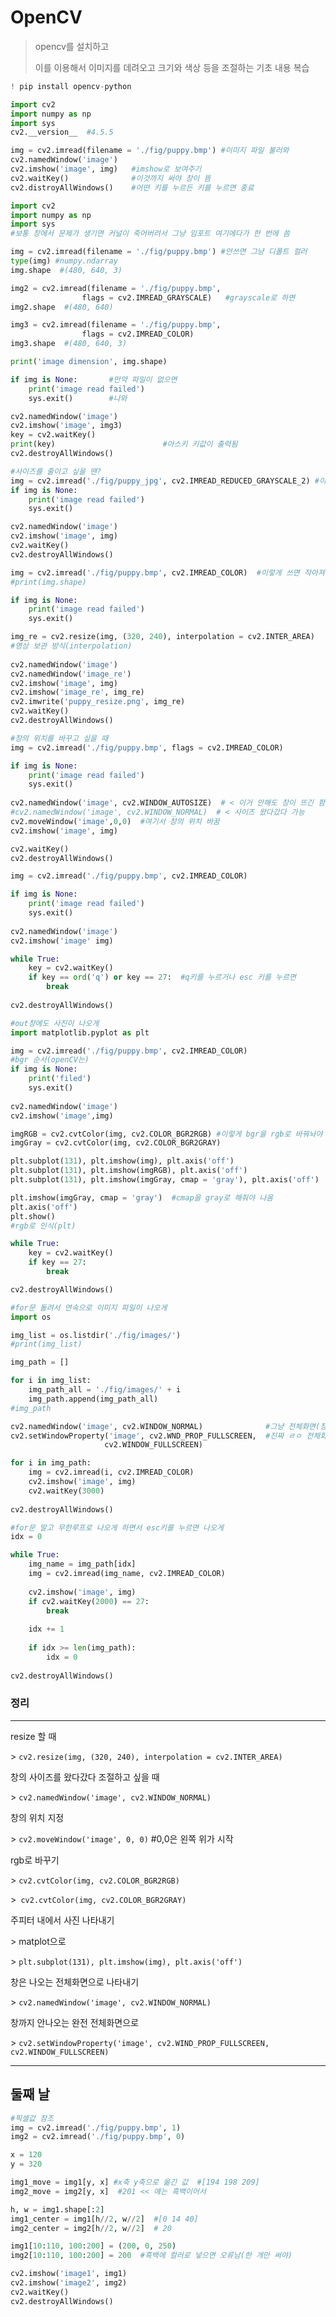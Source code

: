 # OpenCV

> opencv를 설치하고
>
> 이를 이용해서 이미지를 데려오고 크기와 색상 등을 조절하는 기초 내용 복습



```python
! pip install opencv-python
```

```python
import cv2
import numpy as np
import sys
cv2.__version__  #4.5.5
```

```python
img = cv2.imread(filename = './fig/puppy.bmp') #이미지 파일 불러와
cv2.namedWindow('image')
cv2.imshow('image', img)   #imshow로 보여주기
cv2.waitKey()              #이것까지 써야 창이 뜸
cv2.distroyAllWindows()    #어떤 키를 누르든 키를 누르면 종료
```

```python
import cv2
import numpy as np
import sys
#보통 창에서 문제가 생기면 커널이 죽어버려서 그냥 임포트 여기에다가 한 번에 씀

img = cv2.imread(filename = './fig/puppy.bmp') #안쓰면 그냥 디폴트 컬러
type(img) #numpy.ndarray
img.shape  #(480, 640, 3)

img2 = cv2.imread(filename = './fig/puppy.bmp',
                flags = cv2.IMREAD_GRAYSCALE)   #grayscale로 하면 
img2.shape  #(480, 640)

img3 = cv2.imread(filename = './fig/puppy.bmp',
                flags = cv2.IMREAD_COLOR)
img3.shape  #(480, 640, 3)

print('image dimension', img.shape)

if img is None:       #만약 파일이 없으면
    print('image read failed')
    sys.exit()        #나와

cv2.namedWindow('image')
cv2.imshow('image', img3)
key = cv2.waitKey()
print(key)                        #아스키 키값이 출력됨
cv2.destroyAllWindows()
```

```python
#사이즈를 줄이고 싶을 땐?
img = cv2.imread('./fig/puppy_jpg', cv2.IMREAD_REDUCED_GRAYSCALE_2) #이렇게 사이즈 줄임
if img is None:
    print('image read failed')
    sys.exit()

cv2.namedWindow('image')
cv2.imshow('image', img)
cv2.waitKey()
cv2.destroyAllWindows()
```

```python
img = cv2.imread('./fig/puppy.bmp', cv2.IMREAD_COLOR)  #이렇게 쓰면 작아져서 나옴
#print(img.shape)

if img is None:
    print('image read failed')
    sys.exit()

img_re = cv2.resize(img, (320, 240), interpolation = cv2.INTER_AREA)  
#영상 보관 방식(interpolation)
    
cv2.namedWindow('image')
cv2.namedWindow('image_re')
cv2.imshow('image', img)
cv2.imshow('image_re', img_re)
cv2.imwrite('puppy_resize.png', img_re)
cv2.waitKey()
cv2.destroyAllWindows()
```

```python
#창의 위치를 바꾸고 싶을 때
img = cv2.imread('./fig/puppy.bmp', flags = cv2.IMREAD_COLOR)

if img is None:
    print('image read failed')
    sys.exit()
    
cv2.namedWindow('image', cv2.WINDOW_AUTOSIZE)  # < 이거 안해도 창이 뜨긴 함
#cv2.namedWindow('image', cv2.WINDOW_NORMAL)  # < 사이즈 왔다갔다 가능
cv2.moveWindow('image',0,0)  #여기서 창의 위치 바꿈
cv2.imshow('image', img)

cv2.waitKey()
cv2.destroyAllWindows()
```

```python
img = cv2.imread('./fig/puppy.bmp', cv2.IMREAD_COLOR)

if img is None:
    print('image read failed')
    sys.exit()
    
cv2.namedWindow('image')
cv2.imshow('image' img)

while True:
    key = cv2.waitKey()
    if key == ord('q') or key == 27:  #q키를 누르거나 esc 키를 누르면
        break
        
cv2.destroyAllWindows()
```

```python
#out창에도 사진이 나오게 
import matplotlib.pyplot as plt

img = cv2.imread('./fig/puppy.bmp', cv2.IMREAD_COLOR)
#bgr 순서(openCV는)
if img is None:
    print('filed')
    sys.exit()
    
cv2.namedWindow('image')
cv2.imshow('image',img)

imgRGB = cv2.cvtColor(img, cv2.COLOR_BGR2RGB) #이렇게 bgr을 rgb로 바꿔놔야 사진이 정상으로 나와
imgGray = cv2.cvtColor(img, cv2.COLOR_BGR2GRAY)

plt.subplot(131), plt.imshow(img), plt.axis('off')
plt.subplot(131), plt.imshow(imgRGB), plt.axis('off')
plt.subplot(131), plt.imshow(imgGray, cmap = 'gray'), plt.axis('off')

plt.imshow(imgGray, cmap = 'gray')  #cmap을 gray로 해줘야 나옴
plt.axis('off')
plt.show()
#rgb로 인식(plt)

while True:
    key = cv2.waitKey()
    if key == 27:
        break

cv2.destroyAllWindows()
```

```python
#for문 돌려서 연속으로 이미지 파일이 나오게
import os

img_list = os.listdir('./fig/images/')
#print(img_list)

img_path = []

for i in img_list:
    img_path_all = './fig/images/' + i
    img_path.append(img_path_all)
#img_path

cv2.namedWindow('image', cv2.WINDOW_NORMAL)              #그냥 전체화면(창은 나옴)
cv2.setWindowProperty('image', cv2.WND_PROP_FULLSCREEN,  #진짜 ㄹㅇ 전체화면으로 뜸(창까지 다 없애서)
                     cv2.WINDOW_FULLSCREEN)

for i in img_path:
    img = cv2.imread(i, cv2.IMREAD_COLOR)
    cv2.imshow('image', img)
    cv2.waitKey(3000)
    
cv2.destroyAllWindows()
```

```python
#for문 말고 무한루프로 나오게 하면서 esc키를 누르면 나오게
idx = 0

while True:
    img_name = img_path[idx]
    img = cv2.imread(img_name, cv2.IMREAD_COLOR)
    
    cv2.imshow('image', img)
    if cv2.waitKey(2000) == 27:
        break
    
    idx += 1
    
    if idx >= len(img_path):
        idx = 0
        
cv2.destroyAllWindows()
```



### 정리

---

resize 할 때

\> `cv2.resize(img, (320, 240), interpolation = cv2.INTER_AREA)`



창의 사이즈를 왔다갔다 조절하고 싶을 때

\> `cv2.namedWindow('image', cv2.WINDOW_NORMAL)`



창의 위치 지정

\> `cv2.moveWindow('image', 0, 0)`    #0,0은 왼쪽 위가 시작



rgb로 바꾸기

\> `cv2.cvtColor(img, cv2.COLOR_BGR2RGB)`

\>` cv2.cvtColor(img, cv2.COLOR_BGR2GRAY)`



주피터 내에서 사진 나타내기

\> matplot으로

\> `plt.subplot(131), plt.imshow(img), plt.axis('off')`



창은 나오는 전체화면으로 나타내기

\> `cv2.namedWindow('image', cv2.WINDOW_NORMAL)`



창까지 안나오는 완전 전체화면으로

\> `cv2.setWindowProperty('image', cv2.WIND_PROP_FULLSCREEN, cv2.WINDOW_FULLSCREEN)`

---



## 둘째 날

```python
#픽셀값 참조
img = cv2.imread('./fig/puppy.bmp', 1)
img2 = cv2.imread('./fig/puppy.bmp', 0)

x = 120
y = 320

img1_move = img1[y, x] #x축 y축으로 옮긴 값  #[194 198 209]
img2_move = img2[y, x]  #201 << 얘는 흑백이어서

h, w = img1.shape[:2]
img1_center = img1[h//2, w//2]  #[0 14 40]
img2_center = img2[h//2, w//2]  # 20

img1[10:110, 100:200] = (200, 0, 250)
img2[10:110, 100:200] = 200  #흑백에 컬러로 넣으면 오류남(한 개만 써야)

cv2.imshow('image1', img1)
cv2.imshow('image2', img2)
cv2.waitKey()
cv2.destroyAllWindows()
```

```
```

